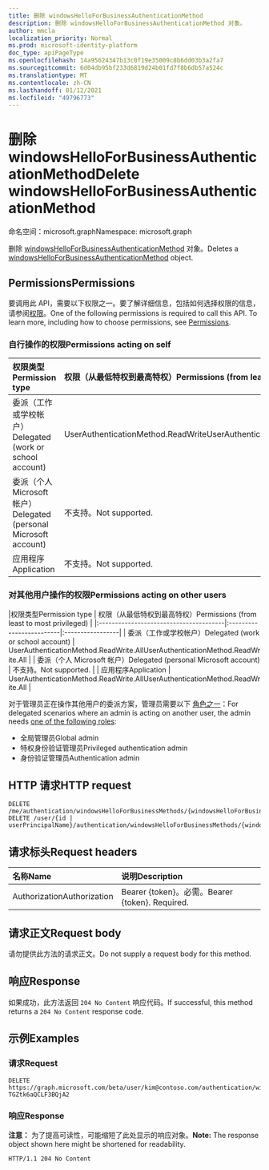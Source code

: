 ```yaml
---
title: 删除 windowsHelloForBusinessAuthenticationMethod
description: 删除 windowsHelloForBusinessAuthenticationMethod 对象。
author: mmcla
localization_priority: Normal
ms.prod: microsoft-identity-platform
doc_type: apiPageType
ms.openlocfilehash: 14a95624347b13c0f19e35009c8b6dd03b3a2fa7
ms.sourcegitcommit: 6d04db95bf233d6819d24b01fd7f8b6db57a524c
ms.translationtype: MT
ms.contentlocale: zh-CN
ms.lasthandoff: 01/12/2021
ms.locfileid: "49796773"
---
```

# <a name="delete-windowshelloforbusinessauthenticationmethod"></a><span data-ttu-id="16f01-103">删除 windowsHelloForBusinessAuthenticationMethod</span><span class="sxs-lookup"><span data-stu-id="16f01-103">Delete windowsHelloForBusinessAuthenticationMethod</span></span>
<span data-ttu-id="16f01-104">命名空间：microsoft.graph</span><span class="sxs-lookup"><span data-stu-id="16f01-104">Namespace: microsoft.graph</span></span>

<span data-ttu-id="16f01-105">删除 [windowsHelloForBusinessAuthenticationMethod](../resources/windowshelloforbusinessauthenticationmethod.md) 对象。</span><span class="sxs-lookup"><span data-stu-id="16f01-105">Deletes a [windowsHelloForBusinessAuthenticationMethod](../resources/windowshelloforbusinessauthenticationmethod.md) object.</span></span>

## <a name="permissions"></a><span data-ttu-id="16f01-106">Permissions</span><span class="sxs-lookup"><span data-stu-id="16f01-106">Permissions</span></span>

<span data-ttu-id="16f01-p101">要调用此 API，需要以下权限之一。要了解详细信息，包括如何选择权限的信息，请参阅[权限](/graph/permissions-reference)。</span><span class="sxs-lookup"><span data-stu-id="16f01-p101">One of the following permissions is required to call this API. To learn more, including how to choose permissions, see [Permissions](/graph/permissions-reference).</span></span>

### <a name="permissions-acting-on-self"></a><span data-ttu-id="16f01-109">自行操作的权限</span><span class="sxs-lookup"><span data-stu-id="16f01-109">Permissions acting on self</span></span>

|<span data-ttu-id="16f01-110">权限类型</span><span class="sxs-lookup"><span data-stu-id="16f01-110">Permission type</span></span>      | <span data-ttu-id="16f01-111">权限（从最低特权到最高特权）</span><span class="sxs-lookup"><span data-stu-id="16f01-111">Permissions (from least to most privileged)</span></span>              |
|:---------------------------------------|:-------------------------|
| <span data-ttu-id="16f01-112">委派（工作或学校帐户）</span><span class="sxs-lookup"><span data-stu-id="16f01-112">Delegated (work or school account)</span></span>     | <span data-ttu-id="16f01-113">UserAuthenticationMethod.ReadWrite</span><span class="sxs-lookup"><span data-stu-id="16f01-113">UserAuthenticationMethod.ReadWrite</span></span> |
| <span data-ttu-id="16f01-114">委派（个人 Microsoft 帐户）</span><span class="sxs-lookup"><span data-stu-id="16f01-114">Delegated (personal Microsoft account)</span></span> | <span data-ttu-id="16f01-115">不支持。</span><span class="sxs-lookup"><span data-stu-id="16f01-115">Not supported.</span></span> |
| <span data-ttu-id="16f01-116">应用程序</span><span class="sxs-lookup"><span data-stu-id="16f01-116">Application</span></span>                            | <span data-ttu-id="16f01-117">不支持。</span><span class="sxs-lookup"><span data-stu-id="16f01-117">Not supported.</span></span> |

### <a name="permissions-acting-on-other-users"></a><span data-ttu-id="16f01-118">对其他用户操作的权限</span><span class="sxs-lookup"><span data-stu-id="16f01-118">Permissions acting on other users</span></span>

|<span data-ttu-id="16f01-119">权限类型</span><span class="sxs-lookup"><span data-stu-id="16f01-119">Permission type</span></span>      | <span data-ttu-id="16f01-120">权限（从最低特权到最高特权）</span><span class="sxs-lookup"><span data-stu-id="16f01-120">Permissions (from least to most privileged)</span></span>              |
|:---------------------------------------|:-------------------------|:-----------------|
| <span data-ttu-id="16f01-121">委派（工作或学校帐户）</span><span class="sxs-lookup"><span data-stu-id="16f01-121">Delegated (work or school account)</span></span>     | <span data-ttu-id="16f01-122">UserAuthenticationMethod.ReadWrite.All</span><span class="sxs-lookup"><span data-stu-id="16f01-122">UserAuthenticationMethod.ReadWrite.All</span></span> |
| <span data-ttu-id="16f01-123">委派（个人 Microsoft 帐户）</span><span class="sxs-lookup"><span data-stu-id="16f01-123">Delegated (personal Microsoft account)</span></span> | <span data-ttu-id="16f01-124">不支持。</span><span class="sxs-lookup"><span data-stu-id="16f01-124">Not supported.</span></span> |
| <span data-ttu-id="16f01-125">应用程序</span><span class="sxs-lookup"><span data-stu-id="16f01-125">Application</span></span>                            | <span data-ttu-id="16f01-126">UserAuthenticationMethod.ReadWrite.All</span><span class="sxs-lookup"><span data-stu-id="16f01-126">UserAuthenticationMethod.ReadWrite.All</span></span> |

<span data-ttu-id="16f01-127">对于管理员正在操作其他用户的委派方案，管理员需要以下 [角色之一](/azure/active-directory/users-groups-roles/directory-assign-admin-roles#available-roles)：</span><span class="sxs-lookup"><span data-stu-id="16f01-127">For delegated scenarios where an admin is acting on another user, the admin needs [one of the following roles](/azure/active-directory/users-groups-roles/directory-assign-admin-roles#available-roles):</span></span>
* <span data-ttu-id="16f01-128">全局管理员</span><span class="sxs-lookup"><span data-stu-id="16f01-128">Global admin</span></span>
* <span data-ttu-id="16f01-129">特权身份验证管理员</span><span class="sxs-lookup"><span data-stu-id="16f01-129">Privileged authentication admin</span></span>
* <span data-ttu-id="16f01-130">身份验证管理员</span><span class="sxs-lookup"><span data-stu-id="16f01-130">Authentication admin</span></span>

## <a name="http-request"></a><span data-ttu-id="16f01-131">HTTP 请求</span><span class="sxs-lookup"><span data-stu-id="16f01-131">HTTP request</span></span>

<!-- {
  "blockType": "ignored"
}
-->
``` http
DELETE /me/authentication/windowsHelloForBusinessMethods/{windowsHelloForBusinessAuthenticationMethodId}
DELETE /user/{id | userPrincipalName}/authentication/windowsHelloForBusinessMethods/{windowsHelloForBusinessAuthenticationMethodId}
```

## <a name="request-headers"></a><span data-ttu-id="16f01-132">请求标头</span><span class="sxs-lookup"><span data-stu-id="16f01-132">Request headers</span></span>
|<span data-ttu-id="16f01-133">名称</span><span class="sxs-lookup"><span data-stu-id="16f01-133">Name</span></span>|<span data-ttu-id="16f01-134">说明</span><span class="sxs-lookup"><span data-stu-id="16f01-134">Description</span></span>|
|:---|:---|
|<span data-ttu-id="16f01-135">Authorization</span><span class="sxs-lookup"><span data-stu-id="16f01-135">Authorization</span></span>|<span data-ttu-id="16f01-p102">Bearer {token}。必需。</span><span class="sxs-lookup"><span data-stu-id="16f01-p102">Bearer {token}. Required.</span></span>|

## <a name="request-body"></a><span data-ttu-id="16f01-138">请求正文</span><span class="sxs-lookup"><span data-stu-id="16f01-138">Request body</span></span>
<span data-ttu-id="16f01-139">请勿提供此方法的请求正文。</span><span class="sxs-lookup"><span data-stu-id="16f01-139">Do not supply a request body for this method.</span></span>

## <a name="response"></a><span data-ttu-id="16f01-140">响应</span><span class="sxs-lookup"><span data-stu-id="16f01-140">Response</span></span>

<span data-ttu-id="16f01-141">如果成功，此方法返回 `204 No Content` 响应代码。</span><span class="sxs-lookup"><span data-stu-id="16f01-141">If successful, this method returns a `204 No Content` response code.</span></span>

## <a name="examples"></a><span data-ttu-id="16f01-142">示例</span><span class="sxs-lookup"><span data-stu-id="16f01-142">Examples</span></span>

### <a name="request"></a><span data-ttu-id="16f01-143">请求</span><span class="sxs-lookup"><span data-stu-id="16f01-143">Request</span></span>
<!-- {
  "blockType": "request",
  "name": "delete_windowshelloforbusinessauthenticationmethod"
}
-->
``` http
DELETE https://graph.microsoft.com/beta/user/kim@contoso.com/authentication/windowsHelloForBusinessMethods/_jpuR-TGZtk6aQCLF3BQjA2
```


### <a name="response"></a><span data-ttu-id="16f01-144">响应</span><span class="sxs-lookup"><span data-stu-id="16f01-144">Response</span></span>
<span data-ttu-id="16f01-145">**注意：** 为了提高可读性，可能缩短了此处显示的响应对象。</span><span class="sxs-lookup"><span data-stu-id="16f01-145">**Note:** The response object shown here might be shortened for readability.</span></span>
<!-- {
  "blockType": "response",
  "truncated": true
}
-->
``` http
HTTP/1.1 204 No Content
```


